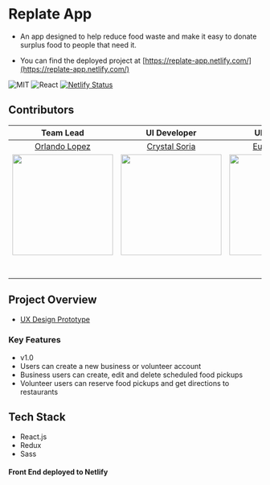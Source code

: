 # Replate App

- An app designed to help reduce food waste and make it easy to donate surplus food to people that need it.

- You can find the deployed project at [https://replate-app.netlify.com/](https://replate-app.netlify.com/)

![MIT](https://img.shields.io/packagist/l/doctrine/orm.svg)
![React](https://img.shields.io/badge/react-v16.7.0--alpha.2-blue.svg)
[![Netlify Status](https://api.netlify.com/api/v1/badges/dc071f9d-39fb-476d-b59b-9b2c7414bd31/deploy-status)](https://app.netlify.com/sites/replate-app/deploys)


## Contributors

Team Lead|UI Developer|UI Developer|Font-End Developer|Front-End Developer|Back-End Developer|
:-:|:-:|:-:|:-:|:-:|:-:|
[Orlando Lopez](https://github.com/WebMats)|[Crystal Soria](https://github.com/cmstexas)|[Eunice Baiden](https://github.com/ebisLab)|[Michael VanSleen](https://github.com/mansleen)|[William VanORder](https://github.com/wvanorder)|[Josh Timmons](https://github.com/josh182014)|
[<img src="https://avatars1.githubusercontent.com/u/34896975?s=460&v=4" width = "200" />](https://github.com/WebMats)|[<img src="https://avatars0.githubusercontent.com/u/51107765?s=460&v=4" width = "200" />](https://github.com/cmstexas)|[<img src="https://avatars0.githubusercontent.com/u/43076235?s=460&v=4" width = "200" />](https://github.com/ebisLab)|[<img src="https://avatars2.githubusercontent.com/u/40153979?s=460&v=4" width = "200" />](https://github.com/mansleen)|[<img src="https://avatars3.githubusercontent.com/u/48600413?s=460&v=4" width = "200" />](https://github.com/wvanorder)|[<img src="https://avatars3.githubusercontent.com/u/46380757?s=460&v=4" width = "200" />](https://github.com/josh182014) | 
[<img src="https://github.com/favicon.ico" width="15"> ](https://github.com/WebMats)|[<img src="https://github.com/favicon.ico" width="15"> ](https://github.com/cmstexas)|[<img src="https://github.com/favicon.ico" width="15"> ](https://github.com/ebisLab)|[<img src="https://github.com/favicon.ico" width="15"> ](https://github.com/mansleen)|[<img src="https://github.com/favicon.ico" width="15"> ](https://github.com/wvanorder)|[<img src="https://github.com/favicon.ico" width="15"> ](https://github.com/josh182014) | 
 |  |  | |  [ <img src="https://static.licdn.com/sc/h/al2o9zrvru7aqj8e1x2rzsrca" width="15"> ](https://www.linkedin.com/in/michael-vansleen/) | |

## Project Overview

- [UX Design Prototype](https://xd.adobe.com/view/7434691b-632d-4dbf-4dce-cc7577920a5c-0205/)

### Key Features

- v1.0
- Users can create a new business or volunteer account
- Business users can create, edit and delete scheduled food pickups
- Volunteer users can reserve food pickups and get directions to restaurants


## Tech Stack

* React.js
* Redux
* Sass

#### Front End deployed to Netlify
